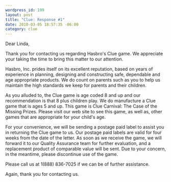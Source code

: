 ```yaml
--- 
wordpress_id: 199
layout: post
title: "Clue: Response #1"
date: 2010-03-05 18:57:35 -06:00
category: clue
---
```

Dear Linda,

Thank you for contacting us regarding Hasbro's Clue game. We appreciate your taking the time to bring this matter to our attention. 

Hasbro, Inc. prides itself on its excellent reputation, based on years of experience in planning, designing and constructing safe, dependable and age appropriate products. We do count on parents such as you to help us maintain the high standards we keep for parents and their children. 

As you alluded to, the Clue game is age coded 8 and up and our recommendation is that 8 plus children play. We do manufacture a Clue game that is ages 5 and up. This game is Clue Carnival: The Case of the Missing Prizes. Please visit our web site to see this game, as well as, other games that are appropriate for your child's age.

For your convenience, we will be sending a postage paid label to assist you in returning the Clue game to us. Our postage paid labels are valid for four weeks from the date of the letter. As soon as we receive the game, we will forward it to our Quality Assurance team for further evaluation, and a replacement product of comparable value will be sent. Due to your concern, in the meantime, please discontinue use of the game.

Please call us at 1(888) 836-7025 if we can be of further assistance. 

Again, thank you for contacting us.
